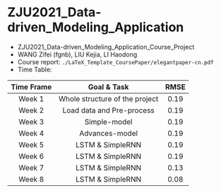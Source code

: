 # ZJU2021_Data-driven_Modeling_Application

- ZJU2021_Data-driven_Modeling_Application_Course_Project
- WANG Zifei (fgnb), LIU Kejia, LI Haodong
- Course report: `./LaTeX_Template_CoursePaper/elegantpaper-cn.pdf`
- Time Table:

|Time Frame|Goal & Task|RMSE|
|:-----:|:-----:|:--:|
|Week 1|Whole structure of the project|0.19|
|Week 2|Load data and Pre-process|0.19|
|Week 3|Simple-model|0.19|
|Week 4|Advances-model|0.19|
|Week 5|LSTM & SimpleRNN|0.19|
|Week 6|LSTM & SimpleRNN|0.19|
|Week 7|LSTM & SimpleRNN|0.13|
|Week 8|LSTM & SimpleRNN|0.08|
